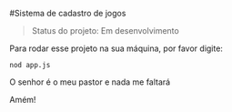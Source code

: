 #Sistema de cadastro de jogos

> Status do projeto: Em desenvolvimento

Para rodar esse projeto na sua máquina, por favor digite:

```
nod app.js
```

O senhor é o meu pastor e nada me faltará

Amém!
